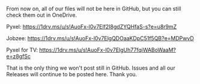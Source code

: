 From now on, all of our files will not be here in GitHub, but you can still check them out in OneDrive.

Pyxel: https://1drv.ms/u/s!AuoFx-l0v7Elf2I8gdZYQHfaS-s?e=u8r9mZ

Jobzee: https://1drv.ms/u/s!AuoFx-l0v7ElgQDOaaKDpC51f5QB?e=MDPwvD

Pyxel for TV: https://1drv.ms/u/s!AuoFx-l0v7ElgUh77fqiWABoWaaM?e=z8gfSc

That is the only thing we won't post still in GitHub. Issues and all our Releases will continue to be posted here.
Thank you.
